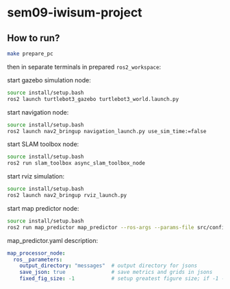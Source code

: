 # sem09-iwisum-project

## How to run?

```bash
make prepare_pc
```

then in separate terminals in prepared `ros2_workspace`:

start gazebo simulation node:

```bash
source install/setup.bash
ros2 launch turtlebot3_gazebo turtlebot3_world.launch.py
```

start navigation node:

```bash
source install/setup.bash
ros2 launch nav2_bringup navigation_launch.py use_sim_time:=false
```

start SLAM toolbox node:

```bash
source install/setup.bash
ros2 run slam_toolbox async_slam_toolbox_node
```

start rviz simulation:

```bash
source install/setup.bash
ros2 launch nav2_bringup rviz_launch.py
```

start map predictor node:

```bash
source install/setup.bash
ros2 run map_predictor map_predictor --ros-args --params-file src/configs/map_predictor.yaml
```

map_predictor.yaml description:

```yaml
map_processor_node:
  ros__parameters:
    output_directory: "messages"  # output directory for jsons
    save_json: true               # save metrics and grids in jsons
    fixed_fig_size: -1            # setup greatest figure size; if -1 -> it will be calculated automatically while running
```
